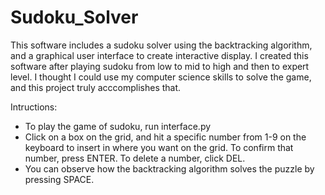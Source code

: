 # Sudoku_Solver
This software includes a sudoku solver using the backtracking algorithm, and a graphical user interface to create interactive display. I created this software after playing sudoku from low to mid to high and then to expert level. I thought I could use my computer science skills to solve the game, and this project truly acccomplishes that. 

Intructions:
* To play the game of sudoku, run interface.py 
* Click on a box on the grid, and hit a specific number from 1-9 on the keyboard to insert in where you want on the grid. To                           confirm that number, press ENTER. To delete a number, click DEL. 
* You can observe how the backtracking algorithm solves the puzzle by pressing SPACE. 


